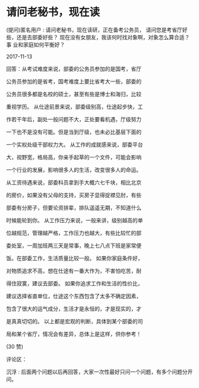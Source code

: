 # 请问老秘书，现在读

(提问)匿名用户 : 请问老秘书，现在读研，正在备考公务员， 请问您是考省厅好些，还是去部委好些？ 现在没有女朋友，我该何时找对象啊，对象怎么算合适？事 业和家庭如何平衡好？

2017-11-13

回答：从考试难度来说，部委的公务员参加的是国考，省厅

公务员参加的是省考，国考难度上要比省考大一些，部委的

公务员很多都是名校的硕士，甚至有些是博士和海归，比较

重视学历。 从仕途前景来说，部委级别高，仕途起步快，工

作若干年后，副处一般问题不大，正处要看机遇，厅级努力

一下也不是没有可能。但是当到厅级，也未必比基层下面的

一个实权处级干部权力大。 从工作的成就感来说，部委平台

大，视野宽，格局高，你亲手起草的一个文件，可能会影响

一个行业的发展，影响很多人的生活，改变很多人的命运。

从工资待遇来说，部委科员拿到手大概六七千块，相比北京

的房价，如果没有父母的支持，买房子显得捉襟见肘，有些

部委有分房子，但要论资排辈，排队遥遥无期，不知道什么

时候能轮到你。 从工作压力来说，一般来讲，级别越高的单

位越规范，管理越严格，工作压力也越大，有些比较忙的部

委处室，一周加班两三天是常事，晚上七八点下班是家常便

饭。在部委工作，生活质量比较一般。 如果你家庭条件好，

对物质追求不高，想在仕途有一番大作为，不害怕吃苦，耐

得住寂寞，建议去部委。 如果你追求工作和生活的性价比，

建议选择省直单位，仕途这个东西包含了太多不确定因素，

包含了很大的运气成分，生活才是永恒的，才是现实的，才

是真真切切的。 以上都是宏观的判断，具体到某个部委的司

局和某个省厅，情况会有差异，总体上是这样，供你参考！

(30 赞)

评论区：

沉浮 : 后面两个问题以后再回答，大家一次性最好只问一个问题，有多个问题分开问。